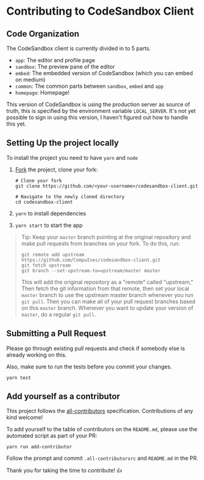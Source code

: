 # Contributing to CodeSandbox Client

## Code Organization

The CodeSandbox client is currently divided in to 5 parts.

- `app`: The editor and profile page
- `sandbox`: The preview pane of the editor
- `embed`: The embedded version of CodeSandbox (which you can embed on medium)
- `common`: The common parts between `sandbox`, `embed` and `app`
- `homepage`: Homepage!

This version of CodeSandbox is using the production server as source of truth, this is specified by the environment variable `LOCAL_SERVER`. It's not yet possible to sign in using this version, I haven't figured out how to handle this yet.

## Setting Up the project locally

To install the project you need to have `yarn` and `node`

1. [Fork](https://help.github.com/articles/fork-a-repo/) the project, clone your fork:

   ```
   # Clone your fork
   git clone https://github.com/<your-username>/codesandbox-client.git

   # Navigate to the newly cloned directory
   cd codesandbox-client
   ```
2. `yarn` to install dependencies
3. `yarn start` to start the app

> Tip: Keep your `master` branch pointing at the original repository and make
> pull requests from branches on your fork. To do this, run:
>
> ```
> git remote add upstream https://github.com/CompuIves/codesandbox-client.git
> git fetch upstream
> git branch --set-upstream-to=upstream/master master
> ```
>
> This will add the original repository as a "remote" called "upstream,"
> Then fetch the git information from that remote, then set your local `master`
> branch to use the upstream master branch whenever you run `git pull`.
> Then you can make all of your pull request branches based on this `master`
> branch. Whenever you want to update your version of `master`, do a regular
> `git pull`.

## Submitting a Pull Request

Please go through existing pull requests and check if somebody else is already working on this.

Also, make sure to run the tests before you commit your changes.

```
yarn test
```

## Add yourself as a contributor

This project follows the [all-contributors](https://github.com/kentcdodds/all-contributors) specification. Contributions of any kind welcome!

To add yourself to the table of contributors on the `README.md`, please use the
automated script as part of your PR:

```
yarn run add-contributor
```

Follow the prompt and commit `.all-contributorsrc` and `README.md` in the PR.

Thank you for taking the time to contribute! :+1:
